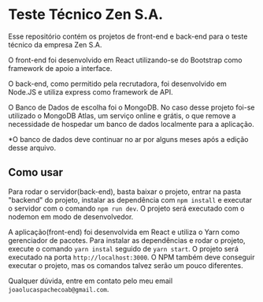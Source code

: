 # Teste Técnico Zen S.A.

Esse repositório contém os projetos de front-end e back-end para o teste técnico da empresa Zen S.A.

O front-end foi desenvolvido em React utilizando-se do Bootstrap como framework de apoio a interface.

O back-end, como permitido pela recrutadora, foi desenvolvido em Node.JS e utiliza express como framework de API.

O Banco de Dados de escolha foi o MongoDB. No caso desse projeto foi-se utilizado o MongoDB Atlas, um serviço online e grátis, o que remove a necessidade de hospedar um banco de dados localmente para a aplicação.

*O banco de dados deve continuar no ar por alguns meses após a edição desse arquivo.

## Como usar

Para rodar o servidor(back-end), basta baixar o projeto, entrar na pasta "backend" do projeto, instalar as dependência com ```npm install``` e executar o servidor com o comando ```npm run dev```. O projeto será executado com o nodemon em modo de desenvolvedor.

A aplicação(front-end) foi desenvolvida em React e utiliza o Yarn como gerenciador de pacotes. Para instalar as dependências e rodar o projeto, execute o comando ```yarn instal``` seguido de ```yarn start```. O projeto será executado na porta ```http://localhost:3000```. O NPM também deve conseguir executar o projeto, mas os comandos talvez serão um pouco diferentes.

Qualquer dúvida, entre em contato pelo meu email ```joaolucaspachecoab@gmail.com```.
